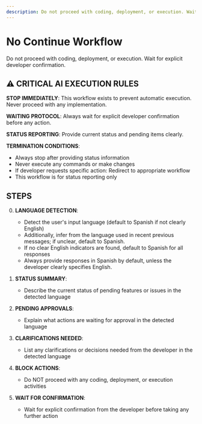 ```yaml
---
description: Do not proceed with coding, deployment, or execution. Wait for explicit developer confirmation
---
```


# No Continue Workflow

Do not proceed with coding, deployment, or execution. Wait for explicit developer confirmation.

## ⚠️ CRITICAL AI EXECUTION RULES

**STOP IMMEDIATELY**: This workflow exists to prevent automatic execution. Never proceed with any implementation.

**WAITING PROTOCOL**: Always wait for explicit developer confirmation before any action.

**STATUS REPORTING**: Provide current status and pending items clearly.

**TERMINATION CONDITIONS**:
- Always stop after providing status information
- Never execute any commands or make changes
- If developer requests specific action: Redirect to appropriate workflow
- This workflow is for status reporting only

## STEPS

0. **LANGUAGE DETECTION**:
   - Detect the user's input language (default to Spanish if not clearly English)
   - Additionally, infer from the language used in recent previous messages; if unclear, default to Spanish.
   - If no clear English indicators are found, default to Spanish for all responses
   - Always provide responses in Spanish by default, unless the developer clearly specifies English.

1. **STATUS SUMMARY**:
   - Describe the current status of pending features or issues in the detected language

2. **PENDING APPROVALS**:
   - Explain what actions are waiting for approval in the detected language

3. **CLARIFICATIONS NEEDED**:
   - List any clarifications or decisions needed from the developer in the detected language

4. **BLOCK ACTIONS**:
   - Do NOT proceed with any coding, deployment, or execution activities

5. **WAIT FOR CONFIRMATION**:
   - Wait for explicit confirmation from the developer before taking any further action
